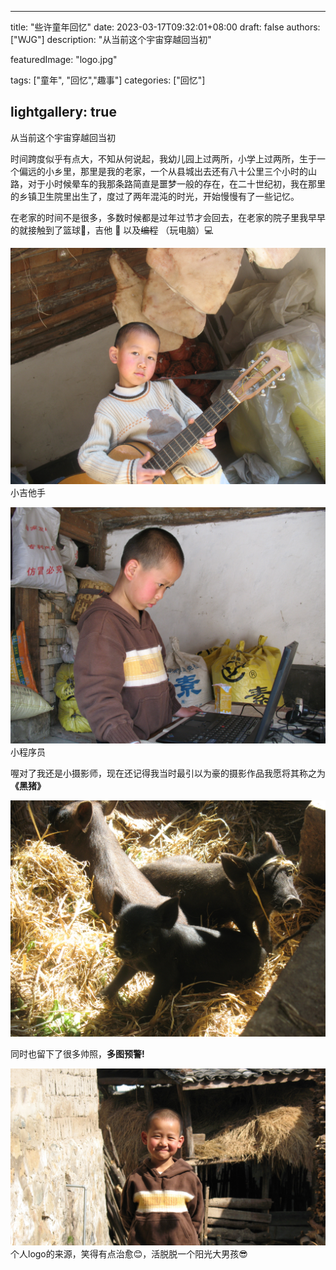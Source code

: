 
---
title: "些许童年回忆"
date: 2023-03-17T09:32:01+08:00
draft: false
authors: ["WJG"]
description: "从当前这个宇宙穿越回当初"

featuredImage: "logo.jpg"

tags: ["童年", "回忆","趣事"]
categories: ["回忆"]

lightgallery: true
---

从当前这个宇宙穿越回当初
<!--more-->



​	     时间跨度似乎有点大，不知从何说起，我幼儿园上过两所，小学上过两所，生于一个偏远的小乡里，那里是我的老家，一个从县城出去还有八十公里三个小时的山路，对于小时候晕车的我那条路简直是噩梦一般的存在，在二十世纪初，我在那里的乡镇卫生院里出生了，度过了两年混沌的时光，开始慢慢有了一些记忆。

​        在老家的时间不是很多，多数时候都是过年过节才会回去，在老家的院子里我早早的就接触到了篮球🏀，吉他 :guitar: 以及~~编程~~ （玩电脑）:computer:

![guitar](guitar.jpg)小吉他手

![hacker](hacker.jpg) 小程序员

喔对了我还是小摄影师，现在还记得我当时最引以为豪的摄影作品我愿将其称之为 **《黑猪》**

![blacpig](blackpig.jpg)

同时也留下了很多帅照，**多图预警!**

![logo](logo.jpg)个人logo的来源，笑得有点治愈😊，活脱脱一个阳光大男孩😎




